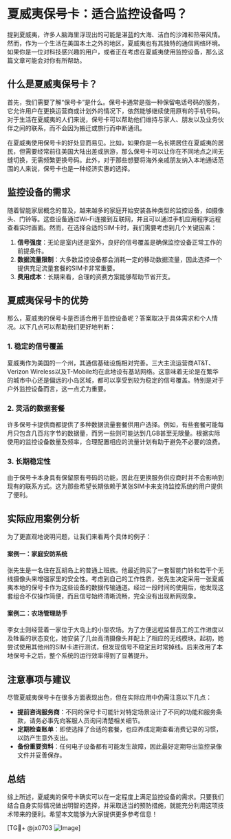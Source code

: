 # 夏威夷保号卡：适合监控设备吗？

提到夏威夷，许多人脑海里浮现出的可能是湛蓝的大海、洁白的沙滩和热带风情。然而，作为一个生活在美国本土之外的地区，夏威夷也有其独特的通信网络环境。如果你是一位对科技感兴趣的用户，或者正在考虑在夏威夷使用监控设备，那么这篇文章可能会对你有所帮助。

## 什么是夏威夷保号卡？

首先，我们需要了解“保号卡”是什么。保号卡通常是指一种保留电话号码的服务，它允许用户在更换运营商或计划外的情况下，依然能够继续使用原有的手机号码。对于生活在夏威夷的人们来说，保号卡可以帮助他们维持与家人、朋友以及业务伙伴之间的联系，而不会因为搬迁或旅行而中断通讯。

在夏威夷使用保号卡的好处显而易见。比如，如果你是一名长期居住在夏威夷的居民，但需要经常前往美国大陆出差或旅游，那么保号卡可以让你在不同地点之间无缝切换，无需频繁更换号码。此外，对于那些想要将海外亲戚朋友纳入本地通话范围的人来说，保号卡也是一种经济实惠的选择。

## 监控设备的需求

随着智能家居概念的普及，越来越多的家庭开始安装各种类型的监控设备，如摄像头、门铃等。这些设备通过Wi-Fi连接到互联网，并且可以通过手机应用程序远程查看实时画面。然而，在选择合适的SIM卡时，我们需要考虑到几个关键因素：

1. **信号强度**：无论是室内还是室外，良好的信号覆盖是确保监控设备正常工作的前提条件。
2. **数据流量限制**：大多数监控设备都会消耗一定的移动数据流量，因此选择一个提供充足流量套餐的SIM卡非常重要。
3. **费用成本**：长期来看，合理的资费方案能够帮助节省开支。

## 夏威夷保号卡的优势

那么，夏威夷的保号卡是否适合用于监控设备呢？答案取决于具体需求和个人情况。以下几点可以帮助我们更好地判断：

### 1. 稳定的信号覆盖
夏威夷作为美国的一个州，其通信基础设施相对完善。三大主流运营商AT&T、Verizon Wireless以及T-Mobile均在此地设有基站网络。这意味着无论是在繁华的城市中心还是偏远的小岛区域，都可以享受到较为稳定的信号覆盖。特别是对于户外监控设备而言，这一点尤为重要。

### 2. 灵活的数据套餐
许多保号卡提供商都提供了多种数据流量套餐供用户选择。例如，有些套餐可能每月只包含几百兆字节的数据量，而另一些则可能达到几GB甚至无限量。根据实际使用的监控设备数量及频率，合理配置相应的流量计划有助于避免不必要的浪费。

### 3. 长期稳定性
由于保号卡本身具有保留原有号码的功能，因此在更换服务供应商时并不会影响到现有的联系方式。这为那些希望长期依赖于某张SIM卡来支持监控系统的用户提供了便利。

## 实际应用案例分析

为了更直观地说明问题，让我们来看两个具体的例子：

#### 案例一：家庭安防系统
张先生是一名住在瓦胡岛上的普通上班族。他最近购买了一套智能门铃和若干个无线摄像头来增强家里的安全性。考虑到自己的工作性质，张先生决定采用一张夏威夷本地的保号卡作为这些设备的数据传输通道。经过一段时间的使用后，他发现这套组合不仅操作简便，而且信号始终清晰流畅，完全没有出现断网现象。

#### 案例二：农场管理助手
李女士则经营着一家位于大岛上的小型农场。为了方便远程监督员工的工作进度以及牲畜的状态变化，她安装了几台高清摄像头并配上了相应的无线模块。起初，她尝试使用其他州的SIM卡进行测试，但发现信号不稳定且时常掉线。后来改用了本地保号卡之后，整个系统的运行效率得到了显著提升。

## 注意事项与建议

尽管夏威夷保号卡在很多方面表现出色，但在实际应用中仍需注意以下几点：

- **提前咨询服务商**：不同的保号卡可能针对特定场景设计了不同的功能和服务条款，请务必事先向客服人员询问清楚相关细节。
- **定期检查账单**：即使选择了合适的套餐，也应养成定期查看消费记录的习惯，以防产生意外支出。
- **备份重要资料**：任何电子设备都有可能发生故障，因此最好定期导出监控录像文件并妥善保存。

## 总结

综上所述，夏威夷的保号卡确实可以在一定程度上满足监控设备的需求。只要我们结合自身实际情况做出明智的选择，并采取适当的预防措施，就能充分利用这项技术带来的便利。希望本文能够为大家提供更多参考信息！

[TG💪+ @jx0703 ![Image](https://github.com/user-attachments/assets/dbca1d08-cadb-493c-b0ec-ad6f7a83f270)]